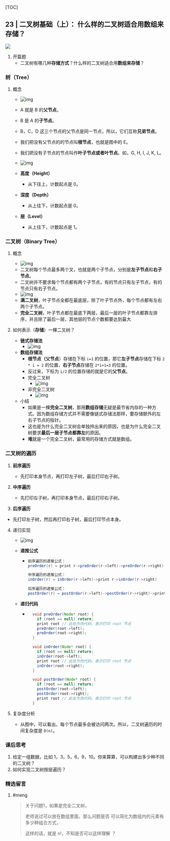 [TOC]

## 23 | 二叉树基础（上）： 什么样的二叉树适合用数组来存储？

![](http://ww4.sinaimg.cn/large/006tNc79ly1g5ops73gz3j30vq0hs74r.jpg)

1.  开篇题
    -   二叉树有哪几种**存储方式**？什么样的二叉树适合用**数组来存储**？

### 树（Tree）

1.  概念

    -   ![img](imgs/220043e683ea33b9912425ef759556ae-4790698.jpg)

    - A 就是 B 的**父节点**，
    - B 是 A 的**子节点**。
    - B，C，D 这三个节点的父节点是同一节点，所以，它们互称**兄弟节点**。
    - 我们把没有父节点的的节点叫**根节点**，也就是图中的 E。
    - 我们把没有子节点的节点叫作**叶子节点或者叶节点**。如，G, H, I, J, K, L。

    -   ![img](imgs/50f89510ad1f7570791dd12f4e9adeb4-4790798.jpg)

    - **高度（Height）**
        - 从下往上，计数起点是 0。
    - **深度（Depth）**
        - 从上往下，计数起点是 0。
    - **层（Level）**
        - 从上往下，计数起点是 1。

### 二叉树（Binary Tree）

1.  概念

    -   ![img](imgs/09c2972d56eb0cf67e727deda0e9412b-4790934.jpg)
	-   二叉树每个节点最多两个叉，也就是两个子节点，分别是**左子节点**和**右子节点**。
    -   二叉树并不要求每个节点都有两个子节点，有的节点只有左子节点，有的节点只有右子节点。
    -   ![img](imgs/18413c6597c2850b75367393b401ad60-4790959.jpg)
	- **满二叉树**，叶子节点全都在最底层，除了叶子节点外，每个节点都有左右两个子节点。
    - **完全二叉树**，叶子节点都在最底下两层，最后一层的叶子节点都靠左排序，并且除了最后一层，其他层的节点个数都要达到最大
2.  如何表示（**存储**）一棵二叉树？

    - **链式存储法**
        - ![img](imgs/12cd11b2432ed7c4dfc9a2053cb70b8e-4791101.jpg)
    - **数组存储法**
        - **根节点（父节点**）存储在下标 `i=1` 的位置，那它**左子节点**存储在下标 `2 * i = 2` 的位置，**右子节点**存储在 `2*i+1=3` 的位置。
        - 反过来，下标为 `i/2` 的位置存储的就是它的**父节点**。
        - 完全二叉树
            - ![img](imgs/14eaa820cb89a17a7303e8847a412330-4791249.jpg)
        - 非完全二叉树
            - ![img](imgs/08bd43991561ceeb76679fbb77071223-4791272.jpg)
    - 小结
        - 如果是一棵**完全二叉树**，那用**数组存储**无疑是最节省内存的一种方式。因为数组存储方式并不需要像链式存储法那样，要存储额外的左右子节点的指针。
        - 这也是为什么完全二叉树会单独拎出来的原因，也是为什么完全二叉树要求**最后一层子节点都靠左**的原因。
        - **堆**就是一个完全二叉树，最常用的存储方式就是数组。

### 二叉树的遍历

1. **前序遍历**

    - 先打印本身节点，再打印左子树，最后打印右子树。
2. **中序遍历**

    - 先打印左子树，再打印本身节点，最后打印右子树。
3. **后序遍历**
- 先打印左子树，然后再打印右子树，最后打印节点本身。
4. 递归实现
    -   ![img](imgs/ab103822e75b5b15c615b68560cb2416-4791687.jpg)

    - **递推公式**

      - ```java
        前序遍历的递推公式：
        preOrder(r) = print r->preOrder(r->left)->preOrder(r->right)

        中序遍历的递推公式：
        inOrder(r) = inOrder(r->left)->print r->inOrder(r->right)

        后序遍历的递推公式：
        postOrder(r) = postOrder(r->left)->postOrder(r->right)->print r

        ```

    - **递归代码**

        - ```java
            void preOrder(Node* root) {
              if (root == null) return;
              print root // 此处为伪代码，表示打印 root 节点
              preOrder(root->left);
              preOrder(root->right);
            }

            void inOrder(Node* root) {
              if (root == null) return;
              inOrder(root->left);
              print root // 此处为伪代码，表示打印 root 节点
              inOrder(root->right);
            }

            void postOrder(Node* root) {
              if (root == null) return;
              postOrder(root->left);
              postOrder(root->right);
              print root // 此处为伪代码，表示打印 root 节点
            }

            ```

5.  复杂度分析
    
    -   从图中，可以看出，每个节点最多会被访问两次。所以，二叉树遍历的时间复杂度是 `O(n)`。

### 课后思考

1. 给定一组数据，比如 1，3，5，6，9，10。你来算算，可以构建出多少种不同的二叉树？
2. 如何实现二叉树按层遍历？

### 精选留言

1.  #meng

    >   关于问题1，如果是完全二叉树，
    >
    >   老师说过可以放在数组里面，那么问题是否 可以简化为数组内的元素有多少种组合方式，
    >
    >   这样的话，就是 n!，不知是否可以这样理解 ？

